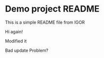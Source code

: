 # Demo project README

This is a simple README file from IGOR

Hi again!

Modified it

Bad update
Problem?
